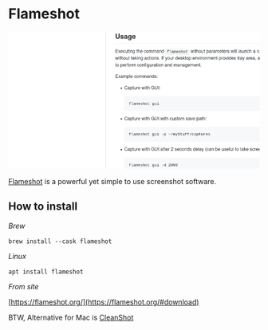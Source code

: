 # Flameshot

![image](https://raw.githubusercontent.com/flameshot-org/flameshot/master/data/img/preview/animatedUsage.gif)

[Flameshot](https://flameshot.org/) is a powerful yet simple to use screenshot software.

## How to install

*Brew*

```shell
brew install --cask flameshot
```

*Linux*

```shell
apt install flameshot
```

*From site*

[https://flameshot.org/](https://flameshot.org/#download)

BTW, Alternative for Mac is [CleanShot](./cleanshot.md) 